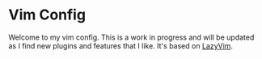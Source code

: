 # Vim Config

Welcome to my vim config. This is a work in progress and will be updated as I find new plugins and features that I like.
It's based on [LazyVim](https://www.lazyvim.org/).
